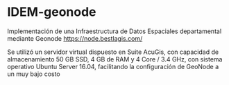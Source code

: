 # IDEM-geonode
Implementación de una Infraestructura de Datos Espaciales departamental mediante Geonode
https://node.bestlagis.com/

Se utilizó un servidor virtual dispuesto en Suite AcuGis, con capacidad de almacenamiento 50 GB SSD, 4 GB de RAM y 4 Core / 3.4 GHz, con sistema operativo Ubuntu Server 16.04, facilitando la configuración de GeoNode a un muy bajo costo
